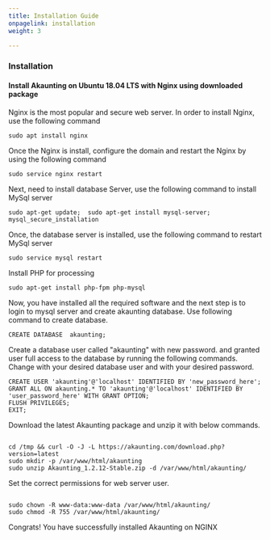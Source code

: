 ```yaml
---
title: Installation Guide
onpagelink: installation
weight: 3

---
```


### **Installation**

#### Install Akaunting on Ubuntu 18.04 LTS with Nginx using downloaded package

Nginx is the most popular and secure web server. In order to install Nginx, use the following command

 ```
 sudo apt install nginx 
```

Once the Nginx is install, configure the domain and restart the Nginx by using the following command

 ```
 sudo service nginx restart 
```

Next, need to install database Server, use the following command to install MySql server

 ```
 sudo apt-get update;  sudo apt-get install mysql-server; mysql_secure_installation 
```

Once, the database server is installed, use the following command to restart MySql server

 ```
 sudo service mysql restart 
```

Install PHP for processing

 ```
 sudo apt-get install php-fpm php-mysql
```

Now, you have installed all the required software and the next step is to login to mysql server and create akaunting database. Use following command to create database.

 ```
 CREATE DATABASE  akaunting;
```

Create a database user called "akaunting" with new password. and granted user full access to the database by running the following commands. Change with your desired database user and with your desired password.

 ```
CREATE USER 'akaunting'@'localhost' IDENTIFIED BY 'new_password_here'; 
GRANT ALL ON akaunting.* TO 'akaunting'@'localhost' IDENTIFIED BY 'user_password_here' WITH GRANT OPTION;
FLUSH PRIVILEGES; 
EXIT;
```

Download the latest Akaunting package and unzip it with below commands.

 ```
 
cd /tmp && curl -O -J -L https://akaunting.com/download.php?version=latest
sudo mkdir -p /var/www/html/akaunting
sudo unzip Akaunting_1.2.12-Stable.zip -d /var/www/html/akaunting/

```

Set the correct permissions for web server user.

 ```

sudo chown -R www-data:www-data /var/www/html/akaunting/
sudo chmod -R 755 /var/www/html/akaunting/

```

Congrats! You have successfully installed Akaunting on NGINX

